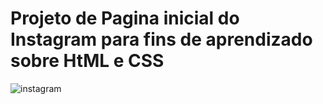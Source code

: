 # Projeto de Pagina inicial do Instagram para fins de aprendizado sobre HtML e CSS  


![instagram](https://user-images.githubusercontent.com/86391617/150389277-e308494d-966d-44a4-ac5a-6899dcbea2f7.png)
